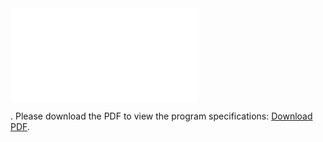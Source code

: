 <object data="Program Instructions.pdf" type="application/pdf" width="700px" height="700px">
    <embed src="Program Instructions.pdf">
        <p> . Please download the PDF to view the program specifications: <a href="Program Instructions.pdf">Download PDF</a>.</p>
    </embed>
</object>
